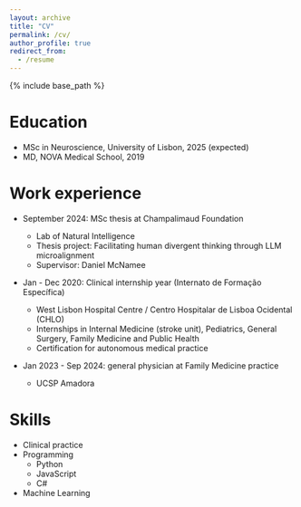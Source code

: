 ```yaml
---
layout: archive
title: "CV"
permalink: /cv/
author_profile: true
redirect_from:
  - /resume
---
```


{% include base_path %}

Education
======
* MSc in Neuroscience, University of Lisbon, 2025 (expected)
* MD, NOVA Medical School, 2019

Work experience
======
* September 2024: MSc thesis at Champalimaud Foundation
  * Lab of Natural Intelligence
  * Thesis project: Facilitating human divergent thinking through LLM microalignment
  * Supervisor: Daniel McNamee

* Jan - Dec 2020: Clinical internship year (Internato de Formação Específica)
  * West Lisbon Hospital Centre / Centro Hospitalar de Lisboa Ocidental (CHLO)
  * Internships in Internal Medicine (stroke unit), Pediatrics, General Surgery, Family Medicine and Public Health 
  * Certification for autonomous medical practice

* Jan 2023 - Sep 2024: general physician at Family Medicine practice
  * UCSP Amadora

  
Skills
======
* Clinical practice
* Programming
  * Python
  * JavaScript
  * C#
* Machine Learning


<!-- Publications
======
  <ul>{% for post in site.publications reversed %}
    {% include archive-single-cv.html %}
  {% endfor %}</ul>
  
Talks
======
  <ul>{% for post in site.talks reversed %}
    {% include archive-single-talk-cv.html  %}
  {% endfor %}</ul>
  
Teaching
======
  <ul>{% for post in site.teaching reversed %}
    {% include archive-single-cv.html %}
  {% endfor %}</ul>
  
Service and leadership
======
* Currently signed in to 43 different slack teams -->
